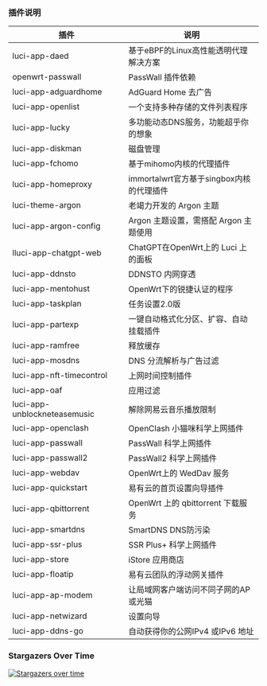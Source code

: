 ### 插件说明
| 插件 | 说明 |
| ------------- | ------------- |
| luci-app-daed | 基于eBPF的Linux高性能透明代理解决方案 |
| openwrt-passwall | PassWall 插件依赖 |
| luci-app-adguardhome | AdGuard Home 去广告 |
| luci-app-openlist | 一个支持多种存储的文件列表程序 |
| luci-app-lucky | 多功能动态DNS服务，功能超乎你的想象 |
| luci-app-diskman | 磁盘管理 |
| luci-app-fchomo | 基于mihomo内核的代理插件 |
| luci-app-homeproxy | immortalwrt官方基于singbox内核的代理插件 |
| luci-theme-argon | 老竭力开发的 Argon 主题 |
| luci-app-argon-config | Argon 主题设置，需搭配 Argon 主题使用 |
| lluci-app-chatgpt-web | ChatGPT在OpenWrt上的 Luci 上的面板 |
| luci-app-ddnsto | DDNSTO 内网穿透 |
| luci-app-mentohust | OpenWrt下的锐捷认证的程序 |
| luci-app-taskplan | 任务设置2.0版 |
| luci-app-partexp | 一键自动格式化分区、扩容、自动挂载插件 |
| luci-app-ramfree | 释放缓存 |
| luci-app-mosdns | DNS 分流解析与广告过滤 |
| luci-app-nft-timecontrol | 上网时间控制插件 |
| luci-app-oaf | 应用过滤 |
| luci-app-unblockneteasemusic | 解除网易云音乐播放限制 |
| luci-app-openclash | OpenClash 小猫咪科学上网插件 |
| luci-app-passwall | PassWall 科学上网插件 |
| luci-app-passwall2 | PassWall2 科学上网插件 |
| luci-app-webdav | OpenWrt上的 WedDav 服务 |
| luci-app-quickstart | 易有云的首页设置向导插件 |
| luci-app-qbittorrent | OpenWrt 上的 qbittorrent 下载服务 |
| luci-app-smartdns | SmartDNS DNS防污染 |
| luci-app-ssr-plus | SSR Plus+ 科学上网插件 |
| luci-app-store | iStore 应用商店 |
| luci-app-floatip | 易有云团队的浮动网关插件 |
| luci-app-ap-modem | 让局域网客户端访问不同子网的AP或光猫 |
| luci-app-netwizard | 设置向导 |
| luci-app-ddns-go | 自动获得你的公网IPv4 或IPv6 地址 |

### Stargazers Over Time
[![Stargazers over time](https://starchart.cc/zhiern/openwrt-package.svg?variant=adaptive)](https://starchart.cc/zhiern/openwrt-package)
